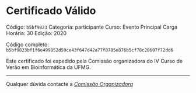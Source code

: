 # Certificado Válido

Código: `b5bf9823`
Categoria: participante
Curso: Evento Principal
Carga Horária: 30
Edição: 2020


Código completo: `b5bf9823bf1f6e499852d59ce43f647d42a77f8785e876b5cf78c20607f72dd6`


Este certificado foi expedido pela Comissão organizadora do IV Curso de Verão em Bioinformática da UFMG.

----

Qualquer dúvida contacte a [_Comissão Organizadora_](<mailto:cursobioinfoufmg@gmail.com$subject=[Certificados]>)

